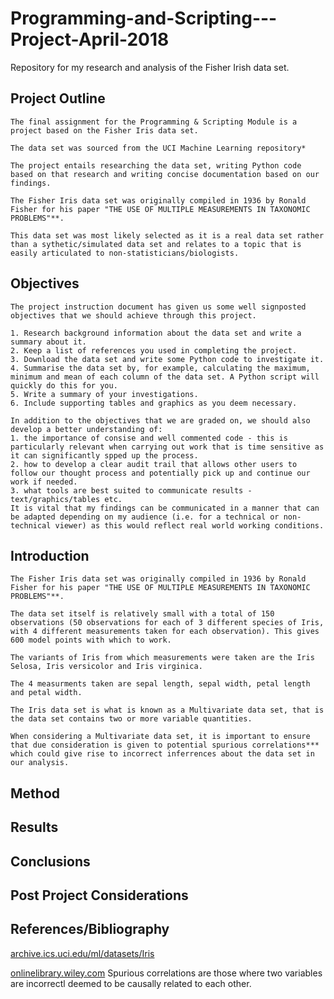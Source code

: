 # Programming-and-Scripting---Project-April-2018
Repository for my research and analysis of the Fisher Irish data set. 


## Project Outline 

	The final assignment for the Programming & Scripting Module is a project based on the Fisher Iris data set.

	The data set was sourced from the UCI Machine Learning repository*

	The project entails researching the data set, writing Python code based on that research and writing concise documentation based on our findings.
	
	The Fisher Iris data set was originally compiled in 1936 by Ronald Fisher for his paper "THE USE OF MULTIPLE MEASUREMENTS IN TAXONOMIC PROBLEMS"**.

	This data set was most likely selected as it is a real data set rather than a sythetic/simulated data set and relates to a topic that is easily articulated to non-statisticians/biologists.


## Objectives

	The project instruction document has given us some well signposted objectives that we should achieve through this project.

	1. Research background information about the data set and write a summary about it.
	2. Keep a list of references you used in completing the project.
	3. Download the data set and write some Python code to investigate it.
	4. Summarise the data set by, for example, calculating the maximum, minimum and mean of each column of the data set. A Python script will quickly do this for you.
	5. Write a summary of your investigations.
	6. Include supporting tables and graphics as you deem necessary.

	In addition to the objectives that we are graded on, we should also develop a better understanding of:
	1. the importance of consise and well commented code - this is particularly relevant when carrying out work that is time sensitive as it can significantly spped up the process.
	2. how to develop a clear audit trail that allows other users to follow our thought process and potentially pick up and continue our work if needed.
	3. what tools are best suited to communicate results - text/graphics/tables etc. 
	It is vital that my findings can be communicated in a manner that can be adapted depending on my audience (i.e. for a technical or non-technical viewer) as this would reflect real world working conditions.

## Introduction

	The Fisher Iris data set was originally compiled in 1936 by Ronald Fisher for his paper "THE USE OF MULTIPLE MEASUREMENTS IN TAXONOMIC PROBLEMS"**.

	The data set itself is relatively small with a total of 150 observations (50 observations for each of 3 different species of Iris, with 4 different measurements taken for each observation). This gives 600 model points with which to work.

	The variants of Iris from which measurements were taken are the Iris Selosa, Iris versicolor and Iris virginica.

	The 4 measurments taken are sepal length, sepal width, petal length and petal width.

	The Iris data set is what is known as a Multivariate data set, that is the data set contains two or more variable quantities. 

	When considering a Multivariate data set, it is important to ensure that due consideration is given to potential spurious correlations*** which could give rise to incorrect inferrences about the data set in our analysis.  

## Method

## Results

## Conclusions

## Post Project Considerations

## References/Bibliography

[archive.ics.uci.edu/ml/datasets/Iris](https://archive.ics.uci.edu/ml/datasets/Iris)

[onlinelibrary.wiley.com](https://onlinelibrary.wiley.com/doi/abs/10.1111/j.1469-1809.1936.tb02137.x)
Spurious correlations are those where two variables are incorrectl deemed to be causally related to each other.

